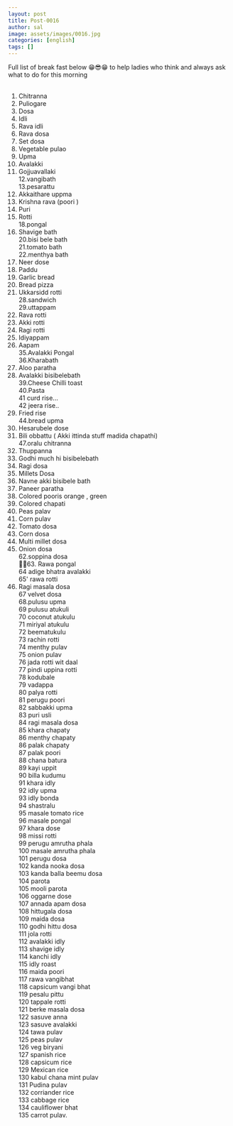 ```yaml
---
layout: post
title: Post-0016
author: sal
image: assets/images/0016.jpg
categories: [english]
tags: []
---
```

Full list of break fast  below   😁😎😁 to help ladies who think and always ask what to do for this morning  <br>
   <br>
 1. Chitranna  <br>
 2. Puliogare  <br>
 3. Dosa  <br>
 4. Idli  <br>
 5. Rava idli  <br>
 6. Rava dosa  <br>
 7. Set dosa  <br>
 8. Vegetable pulao  <br>
 9. Upma  <br>
 10. Avalakki  <br>
 11. Gojjuavallaki  <br>
 12.vangibath  <br>
 13.pesarattu  <br>
 14. Akkaithare uppma  <br>
 15. Krishna rava (poori )  <br>
 16. Puri  <br>
 17. Rotti  <br>
 18.pongal  <br>
 19. Shavige bath  <br>
 20.bisi bele bath  <br>
 21.tomato bath  <br>
 22.menthya bath  <br>
 23. Neer dose  <br>
 24. Paddu  <br>
 25. Garlic bread  <br>
 26. Bread pizza  <br>
 27. Ukkarsidd rotti  <br>
 28.sandwich  <br>
 29.uttappam  <br>
 30. Rava rotti  <br>
 31. Akki rotti  <br>
 32. Ragi rotti  <br>
 33. Idiyappam  <br>
 34. Aapam  <br>
 35.Avalakki Pongal  <br>
 36.Kharabath  <br>
 37. Aloo paratha  <br>
 38. Avalakki bisibelebath  <br>
 39.Cheese Chilli toast  <br>
 40.Pasta  <br>
 41 curd rise...  <br>
 42 jeera rise..  <br>
 43. Fried rise  <br>
 44.bread upma  <br>
 45. Hesarubele dose  <br>
 46. Bili obbattu ( Akki ittinda stuff madida chapathi)  <br>
 47.oralu chitranna  <br>
 48. Thuppanna  <br>
 49. Godhi much hi bisibelebath  <br>
 50. Ragi dosa  <br>
 51. Millets Dosa  <br>
 52. Navne akki bisibele bath  <br>
 53. Paneer paratha  <br>
 54. Colored pooris orange , green  <br>
 55. Colored chapati  <br>
 56. Peas palav  <br>
 57. Corn pulav  <br>
 58. Tomato dosa  <br>
 59. Corn dosa  <br>
 60. Multi millet dosa  <br>
 61. Onion dosa  <br>
 62.soppina dosa  <br>
 👍🏽63. Rawa pongal  <br>
 64 adige bhatra avalakki  <br>
 65' rawa rotti  <br>
 66. Ragi masala dosa  <br>
 67 velvet dosa  <br>
 68.pulusu upma  <br>
 69 pulusu atukuli  <br>
 70 coconut atukulu  <br>
 71 miriyal atukulu  <br>
 72 beematukulu  <br>
 73 rachin rotti  <br>
 74 menthy pulav  <br>
 75 onion pulav  <br>
 76 jada rotti wit daal  <br>
 77 pindi uppina rotti  <br>
 78 kodubale  <br>
 79 vadappa  <br>
 80 palya rotti  <br>
 81 perugu poori  <br>
 82 sabbakki upma  <br>
 83 puri usli  <br>
 84  ragi masala dosa  <br>
 85 khara chapaty  <br>
 86 menthy chapaty  <br>
 86 palak chapaty  <br>
 87 palak poori  <br>
 88 chana batura  <br>
 89 kayi uppit  <br>
 90 billa kudumu  <br>
 91 khara idly  <br>
 92 idly upma  <br>
 93 idly bonda  <br>
 94 shastralu  <br>
 95 masale tomato rice  <br>
 96 masale pongal  <br>
 97 khara dose  <br>
 98 missi rotti  <br>
 99 perugu amrutha phala  <br>
 100 masale amrutha phala  <br>
 101 perugu dosa  <br>
 102 kanda nooka dosa  <br>
 103 kanda balla beemu dosa  <br>
 104 parota  <br>
 105 mooli parota  <br>
 106 oggarne dose  <br>
 107 annada apam dosa  <br>
 108 hittugala dosa  <br>
 109 maida dosa  <br>
 110 godhi hittu dosa  <br>
 111 jola rotti  <br>
 112 avalakki idly  <br>
 113 shavige idly  <br>
 114 kanchi idly  <br>
 115 idly roast  <br>
 116 maida poori  <br>
 117 rawa vangibhat  <br>
 118 capsicum vangi bhat  <br>
 119 pesalu pittu  <br>
 120 tappale rotti  <br>
 121 berke masala dosa  <br>
 122 sasuve anna  <br>
 123 sasuve avalakki  <br>
 124 tawa pulav  <br>
 125 peas pulav  <br>
 126 veg biryani  <br>
 127 spanish rice  <br>
 128 capsicum rice  <br>
 129 Mexican rice  <br>
 130 kabul chana mint pulav  <br>
 131 Pudina pulav  <br>
 132 corriander rice  <br>
 133 cabbage rice  <br>
 134 cauliflower bhat  <br>
 135 carrot pulav.